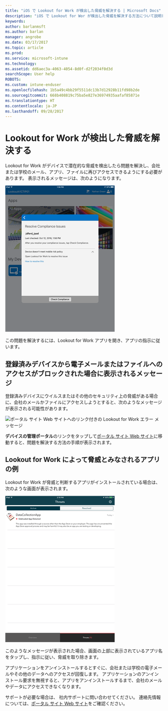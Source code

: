 ```yaml
---
title: "iOS で Lookout for Work が検出した脅威を解決する | Microsoft Docs"
description: "iOS で Lookout for Wor が検出した脅威を解決する方法について説明します。"
keywords: 
author: barlanmsft
ms.author: barlan
manager: angrobe
ms.date: 03/17/2017
ms.topic: article
ms.prod: 
ms.service: microsoft-intune
ms.technology: 
ms.assetid: dd6aec3a-4063-4054-8d0f-d2f2034f0d3d
searchScope: User help
ROBOTS: 
ms.custom: intune-enduser
ms.openlocfilehash: 1b5a49c4bb29f5511dc13b7d12928b11fd98b2de
ms.sourcegitcommit: 668b408819c75ba5e827e36974935aafaf85871e
ms.translationtype: HT
ms.contentlocale: ja-JP
ms.lasthandoff: 09/28/2017
---
```

# <a name="resolve-a-threat-found-by-lookout-for-work"></a>Lookout for Work が検出した脅威を解決する

Lookout for Work がデバイスで潜在的な脅威を検出したら問題を解決し、会社または学校のメール、アプリ、ファイルに再びアクセスできるようにする必要があります。 表示されるメッセージは、次のようになります。

![Out of compliance message from Lookout for Work (Lookout for Work からコンプライアンス違反のメッセージが届きました)](./media/ios-lfw-noncompliant-in-ssp.png)

この問題を解決するには、Lookout for Work アプリを開き、アプリの指示に従います。

## <a name="what-you-might-see-if-your-enrolled-device-is-blocked-from-accessing-email-or-files"></a>登録済みデバイスから電子メールまたはファイルへのアクセスがブロックされた場合に表示されるメッセージ

登録済みデバイスにウイルスまたはその他のセキュリティ上の脅威がある場合に、会社のメールかファイルにアクセスしようとすると、次のようなメッセージが表示される可能性があります。

![ポータル サイト Web サイトへのリンク付きの Lookout for Work エラー メッセージ](./media/mtd-go-to-device-management-portal-android.png)

**デバイスの管理ポータル**のリンクをタップして[ポータル サイト Web サイト](https://portal.manage.microsoft.com)に移動すると、問題を解決する方法の手順が表示されます。

## <a name="example-of-an-app-that-lookout-for-work-sees-as-a-threat"></a>Lookout for Work によって脅威とみなされるアプリの例

Lookout for Work が脅威と判断するアプリがインストールされている場合は、次のような画面が表示されます。

![Lookout for Work のウイルス アラート メッセージの例](./media/ios-lfw-threat-example.png)

このようなメッセージが表示された場合、画面の上部に表示されているアプリ名をタップし、指示に従い、脅威を取り除きます。

アプリケーションをアンインストールするとすぐに、会社または学校の電子メールやその他のデータへのアクセスが回復します。 アプリケーションのアンインストール要求を無視すると、アプリをアンインストールするまで、会社のメールやデータにアクセスできなくなります。

サポートが必要な場合は、 社内サポートに問い合わせてください。 連絡先情報については、[ポータル サイト Web サイト](https://portal.manage.microsoft.com)をご確認ください。

